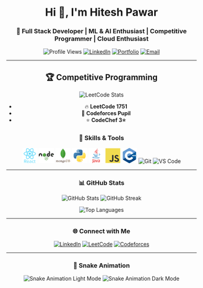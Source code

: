 <h1 align="center">Hi 👋, I'm Hitesh Pawar</h1>
<h3 align="center">🚀 Full Stack Developer | ML & AI Enthusiast | Competitive Programmer | Cloud Enthusiast</h3>

<p align="center">
  <img src="https://komarev.com/ghpvc/?username=hiteshp28&label=Profile%20Views&color=0e75b6&style=flat-square" alt="Profile Views" /> 
  <a href="https://linkedin.com/in/hiteshpawar2804"><img src="https://img.shields.io/badge/LinkedIn-blue?style=flat-square&logo=linkedin&logoColor=white" alt="LinkedIn" /></a>
  <a href="https://hitesh-pawar-portfolio.vercel.app/"><img src="https://img.shields.io/badge/Portfolio-%230E75B6.svg?style=flat-square" alt="Portfolio" /></a>
  <a href="mailto:hiteshpawar2804@gmail.com"><img src="https://img.shields.io/badge/Email-%230E75B6.svg?style=flat-square" alt="Email" /></a>
</p>

---

<h2 align="center">🏆 Competitive Programming</h2>
<p align="center">
  <img src="https://leetcard.jacoblin.cool/hitesh_pawar28?ext=contest" alt="LeetCode Stats" width="45%"/>
</p>
<ul align="center">
  <li>🔥 <strong>LeetCode 1751</strong></li>
  <li>🌟 <strong>Codeforces Pupil</strong></li>
  <li>⭐ <strong>CodeChef 3⭐</strong></li>
</ul>


<h3 align="center">🚀 Skills & Tools</h3>
<p align="center">
  <img src="https://raw.githubusercontent.com/devicons/devicon/master/icons/react/react-original-wordmark.svg" alt="React" width="40" height="40"/>
  <img src="https://raw.githubusercontent.com/devicons/devicon/master/icons/nodejs/nodejs-original-wordmark.svg" alt="Node.js" width="40" height="40"/>
  <img src="https://raw.githubusercontent.com/devicons/devicon/master/icons/mongodb/mongodb-original-wordmark.svg" alt="MongoDB" width="40" height="40"/>
  <img src="https://raw.githubusercontent.com/devicons/devicon/master/icons/python/python-original.svg" alt="Python" width="40" height="40"/>
  <img src="https://raw.githubusercontent.com/devicons/devicon/master/icons/java/java-original-wordmark.svg" alt="Java" width="40" height="40"/>
  <img src="https://raw.githubusercontent.com/devicons/devicon/master/icons/javascript/javascript-original.svg" alt="JavaScript" width="40" height="40"/>
  <img src="https://raw.githubusercontent.com/devicons/devicon/master/icons/cplusplus/cplusplus-original.svg" alt="C++" width="40" height="40"/>
  <img src="https://img.icons8.com/color/48/000000/git.png" alt="Git" width="40" height="40"/>
  <img src="https://img.icons8.com/color/48/000000/visual-studio-code-2019.png" alt="VS Code" width="40" height="40"/>
</p>

---

<h3 align="center">📊 GitHub Stats</h3>
<div align="center">
  <img src="https://github-readme-stats.vercel.app/api?username=hiteshp28&show_icons=true&theme=tokyonight&locale=en" alt="GitHub Stats" width="45%"/>
  <img src="https://github-readme-streak-stats.herokuapp.com/?user=hiteshp28&theme=tokyonight" alt="GitHub Streak" width="45%"/>
</div>
<p align="center">
  <img src="https://github-readme-stats.vercel.app/api/top-langs?username=hiteshp28&show_icons=true&locale=en&layout=compact&theme=tokyonight" alt="Top Languages" width="45%"/>
</p>

---

<h3 align="center">🌐 Connect with Me</h3>
<p align="center">
  <a href="https://linkedin.com/in/hiteshpawar2804" target="blank"><img src="https://img.shields.io/badge/LinkedIn-blue?logo=linkedin&logoColor=white&style=for-the-badge" alt="LinkedIn" /></a>
  <a href="https://leetcode.com/hiteshpawar2804" target="blank"><img src="https://img.shields.io/badge/LeetCode-gray?logo=leetcode&logoColor=white&style=for-the-badge" alt="LeetCode" /></a>
  <a href="https://codeforces.com/profile/hiteshpawar2804" target="blank"><img src="https://img.shields.io/badge/Codeforces-blue?logo=codeforces&logoColor=white&style=for-the-badge" alt="Codeforces" /></a>
</p>

---

<h3 align="center">🐍 Snake Animation</h3>
<p align="center">
  <img src="https://github.com/hiteshp28/blob/output/github-snake.svg#gh-light-mode-only" alt="Snake Animation Light Mode" />
  <img src="https://github.com/hiteshp28/blob/output/github-snake-dark.svg#gh-dark-mode-only" alt="Snake Animation Dark Mode" />
</p>

